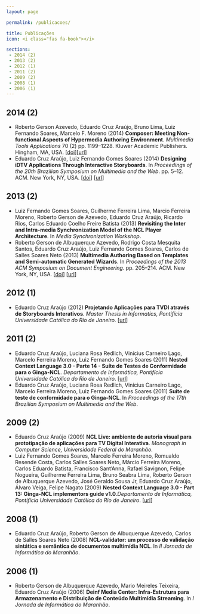 ```yaml
---
layout: page

permalink: /publicacoes/

title: Publicações
icon: <i class="fas fa-book"></i>

sections:
 - 2014 (2)
 - 2013 (2)
 - 2012 (1)
 - 2011 (2)
 - 2009 (2)
 - 2008 (1)
 - 2006 (1)
---
```


## 2014 (2)

- Roberto Gerson Azevedo, Eduardo Cruz Araújo, Bruno Lima, Luiz Fernando Soares, Marcelo F. Moreno (2014) **Composer: Meeting Non-functional Aspects of Hypermedia Authoring Environment**. *Multimedia Tools Applications* 70 (2) pp. 1199–1228. Kluwer Academic Publishers. Hingham, MA, USA. [[doi](http://dx.doi.org/10.1007/s11042-012-1216-8)][[url](http://dx.doi.org/10.1007/s11042-012-1216-8)]
- Eduardo Cruz Araújo, Luiz Fernando Gomes Soares (2014) **Designing iDTV Applications Through Interactive Storyboards**. In *Proceedings of the 20th Brazilian Symposium on Multimedia and the Web*. pp. 5–12. ACM. New York, NY, USA. [[doi](http://dx.doi.org/10.1145/2664551.2664572)] [[url](http://doi.acm.org/10.1145/2664551.2664572)]

## 2013 (2)

- Luiz Fernando Gomes Soares, Guilherme Ferreira Lima, Marcio Ferreira Moreno, Roberto Gerson de Azevedo, Eduardo Cruz Araújo, Ricardo Rios, Carlos Eduardo Coelho Freire Batista (2013) **Revisiting the Inter and Intra-media Synchronization Model of the NCL Player Architecture**. In *Media Synchronization Workshop*.
- Roberto Gerson de Albuquerque Azevedo, Rodrigo Costa Mesquita Santos, Eduardo Cruz Araújo, Luiz Fernando Gomes Soares, Carlos de Salles Soares Neto (2013) **Multimedia Authoring Based on Templates and Semi-automatic Generated Wizards**. In *Proceedings of the 2013 ACM Symposium on Document Engineering*. pp. 205–214. ACM. New York, NY, USA. [[doi](http://dx.doi.org/10.1145/2494266.2494283)] [[url](http://doi.acm.org/10.1145/2494266.2494283)]

## 2012 (1)

- Eduardo Cruz Araújo (2012) **Projetando Aplicações para TVDI através de Storyboards Interativos**. *Master Thesis in Informatics, Pontifícia Universidade Católica do Rio de Janeiro*. [[url](http://www.maxwell.vrac.puc-rio.br/Busca_etds.php?strSecao=resultado&nrSeq=20948)]

## 2011 (2)

- Eduardo Cruz Araújo, Luciana Rosa Redlich, Vinícius Carneiro Lago, Marcelo Ferreira Moreno, Luiz Fernando Gomes Soares (2011) **Nested Context Language 3.0 - Parte 14 - Suíte de Testes de Conformidade para o Ginga-NCL**. *Departamento de Informática, Pontifícia Universidade Católica do Rio de Janeiro*. [[url](ftp://ftp.inf.puc-rio.br/pub/docs/techreports/11_10_araujo.pdf)]
- Eduardo Cruz Araújo, Luciana Rosa Redlich, Vinícius Carneiro Lago, Marcelo Ferreira Moreno, Luiz Fernando Gomes Soares (2011) **Suíte de teste de conformidade para o Ginga-NCL**. In *Proceedings of the 17th Brazilian Symposium on Multimedia and the Web*.

## 2009 (2)

- Eduardo Cruz Araújo (2009) **NCL Live: ambiente de autoria visual para prototipação de aplicações para TV Digital Interativa**. *Monograph in Computer Science, Universidade Federal do Maranhão*.
- Luiz Fernando Gomes Soares, Marcelo Ferreira Moreno, Romualdo Resende Costa, Carlos Salles Soares Neto, Márcio Ferreira Moreno, Carlos Eduardo Batista, Francisco Sant’Anna, Rafael Savignon, Felipe Nogueira, Guilherme Ferreira Lima, Bruno Seabra Lima, Roberto Gerson de Albuquerque Azevedo, José Geraldo Sousa Jr, Eduardo Cruz Araújo, Álvaro Veiga, Felipe Nagato (2009) **Nested Context Language 3.0 - Part 13: Ginga-NCL implementors guide v1.0**.*Departamento de Informática, Pontifícia Universidade Católica do Rio de Janeiro*. [[url](ftp://ftp.inf.puc-rio.br/pub/docs/techreports/09_13_soares.pdf)]

## 2008 (1)

- Eduardo Cruz Araújo, Roberto Gerson de Albuquerque Azevedo, Carlos de Salles Soares Neto (2008) **NCL-validator: um processo de validação sintática e semântica de documentos multimídia NCL**. In *II Jornada de Informática do Maranhão*.

## 2006 (1)

- Roberto Gerson de Albuquerque Azevedo, Mario Meireles Teixeira, Eduardo Cruz Araújo (2006) **Deinf Media Center: Infra-Estrutura para Armazenamento e Distribuição de Conteúdo Multimídia Streaming**. In *I Jornada de Informática do Maranhão*.